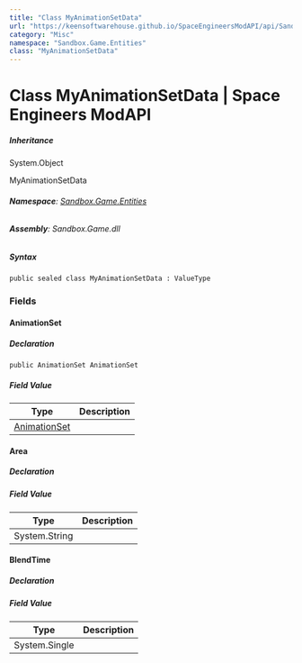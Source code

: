 ```yaml
---
title: "Class MyAnimationSetData"
url: "https://keensoftwarehouse.github.io/SpaceEngineersModAPI/api/Sandbox.Game.Entities.MyAnimationSetData.html"
category: "Misc"
namespace: "Sandbox.Game.Entities"
class: "MyAnimationSetData"
---
```


# Class MyAnimationSetData | Space Engineers ModAPI

##### Inheritance

System.Object

MyAnimationSetData

###### **Namespace**: [Sandbox.Game.Entities](https://keensoftwarehouse.github.io/SpaceEngineersModAPI/api/Sandbox.Game.Entities.html)

###### **Assembly**: Sandbox.Game.dll

##### Syntax

```
public sealed class MyAnimationSetData : ValueType
```

### Fields

#### AnimationSet

##### Declaration

```
public AnimationSet AnimationSet
```

##### Field Value

| Type | Description |
| --- | --- |
| [AnimationSet](https://keensoftwarehouse.github.io/SpaceEngineersModAPI/api/VRage.Game.AnimationSet.html) |     |

#### Area

##### Declaration

##### Field Value

| Type | Description |
| --- | --- |
| System.String |     |

#### BlendTime

##### Declaration

##### Field Value

| Type | Description |
| --- | --- |
| System.Single |     |